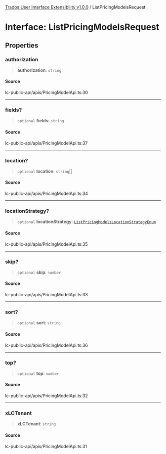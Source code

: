 [Trados User Interface Extensibility v1.0.0](../wiki/globals) / ListPricingModelsRequest

# Interface: ListPricingModelsRequest

## Properties

### authorization

> **authorization**: `string`

#### Source

lc-public-api/apis/PricingModelApi.ts:30

***

### fields?

> `optional` **fields**: `string`

#### Source

lc-public-api/apis/PricingModelApi.ts:37

***

### location?

> `optional` **location**: `string`[]

#### Source

lc-public-api/apis/PricingModelApi.ts:34

***

### locationStrategy?

> `optional` **locationStrategy**: [`ListPricingModelsLocationStrategyEnum`](../wiki/Type.ListPricingModelsLocationStrategyEnum)

#### Source

lc-public-api/apis/PricingModelApi.ts:35

***

### skip?

> `optional` **skip**: `number`

#### Source

lc-public-api/apis/PricingModelApi.ts:33

***

### sort?

> `optional` **sort**: `string`

#### Source

lc-public-api/apis/PricingModelApi.ts:36

***

### top?

> `optional` **top**: `number`

#### Source

lc-public-api/apis/PricingModelApi.ts:32

***

### xLCTenant

> **xLCTenant**: `string`

#### Source

lc-public-api/apis/PricingModelApi.ts:31
